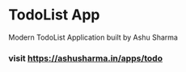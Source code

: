 # TodoList App
Modern TodoList Application built by Ashu Sharma
### visit https://ashusharma.in/apps/todo
